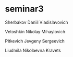 # seminar3
Sherbakov Daniil Vladislavovich

Vetoshkin Nikolay Mihaylovich

Pitkevich Jevgeny Sergeevich

Liudmila Nikolaevna Kravets